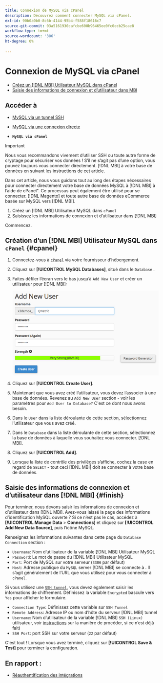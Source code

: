 ```yaml
---
title: Connexion de MySQL via cPanel
description: Découvrez comment connecter MySQL via cPanel.
exl-id: 90b0a0b0-8c6b-4144-95b4-f588f18616c7
source-git-commit: 03a5161930cafcbe600b96465ee0fc0ecb25cae8
workflow-type: tm+mt
source-wordcount: '386'
ht-degree: 0%

---
```


# Connexion de MySQL via cPanel

* [Créez un [!DNL MBI] Utilisateur MySQL dans cPanel](#cpanel)
* [Saisie des informations de connexion et d’utilisateur dans MBI](#finish)

## Accéder à

* [MySQL via un tunnel SSH](../integrations/mysql-via-ssh-tunnel.md)
* [MySQL via une connexion directe](../integrations/mysql-via-a-direct-connection.md)

* **`MySQL via cPanel`**

>[!IMPORTANT]
>
>Nous vous recommandons vivement d’utiliser SSH ou toute autre forme de cryptage pour sécuriser vos données ! S’il ne s’agit pas d’une option, vous pouvez toujours vous connecter directement. [!DNL MBI] à votre base de données en suivant les instructions de cet article.

Dans cet article, nous vous guidons tout au long des étapes nécessaires pour connecter directement votre base de données MySQL à [!DNL MBI] à l’aide de cPanel&quot;. Ce processus peut également être utilisé pour se connecter. [!DNL Magento] et toute autre base de données eCommerce basée sur MySQL vers [!DNL MBI].

1. Créez un [!DNL MBI] Utilisateur MySQL dans `cPanel`
1. Saisissez les informations de connexion et d’utilisateur dans [!DNL MBI]

Commencez.

## Création d’un [!DNL MBI] Utilisateur MySQL dans `cPanel` {#cpanel}

1. Connectez-vous à [`cPanel`](../../../data-analyst/importing-data/integrations/mysql-via-cpanel.md) via votre fournisseur d’hébergement.
1. Cliquez sur **[!UICONTROL MySQL Databases]**, situé dans le `Database` .
1. Faites défiler l’écran vers le bas jusqu’à `Add New User` et créer un utilisateur pour [!DNL MBI]:

   ![](../../../assets/create-mbi-mysql-user-cpanel.png)

1. Cliquez sur **[!UICONTROL Create User]**.
1. Maintenant que vous avez créé l’utilisateur, vous devez l’associer à une base de données. Revenez au `Add New User` section - voir les paramètres pour `Add User to Database?` C&#39;est ce dont nous avons besoin.
1. Dans le `User` dans la liste déroulante de cette section, sélectionnez l’utilisateur que vous avez créé.
1. Dans le `Database` dans la liste déroulante de cette section, sélectionnez la base de données à laquelle vous souhaitez vous connecter. [!DNL MBI].
1. Cliquez sur **[!UICONTROL Add]**.
1. Lorsque la liste de contrôle des privilèges s’affiche, cochez la case en regard de `SELECT` - tout ceci [!DNL MBI] doit se connecter à votre base de données.

## Saisie des informations de connexion et d’utilisateur dans [!DNL MBI] {#finish}

Pour terminer, nous devons saisir les informations de connexion et d’utilisateur dans [!DNL MBI]. Avez-vous laissé la page des informations d’identification MySQL ouverte ? Si ce n’est pas le cas, accédez à **[!UICONTROL Manage Data** > **Connections]** et cliquez sur **[!UICONTROL Add New Data Source]**, puis l’icône MySQL.

Renseignez les informations suivantes dans cette page du `Database Connection` section :

* `Username`: Nom d’utilisateur de la variable [!DNL MBI] Utilisateur MySQL
* `Password`: Le mot de passe du [!DNL MBI] Utilisateur MySQL
* `Port`: Port de MySQL sur votre serveur (`3306` par défaut)
* `Host`: Adresse publique du `MySQL` server [!DNL MBI] se connecte à . Il s’agit généralement de l’URL que vous utilisez pour vous connecter à `cPanel`.

Si vous utilisez une [`SSH tunnel`](../integrations/mysql-via-ssh-tunnel.md), vous devez également saisir les informations de chiffrement. Définissez la variable `Encrypted` bascule vers `Yes` pour afficher le formulaire.

* `Connection Type`: Définissez cette variable sur `SSH Tunnel`
* `Remote Address`: Adresse IP ou nom d’hôte du serveur [!DNL MBI] tunnel
* `Username`: Nom d’utilisateur de la variable [!DNL MBI] `SSH (Linux)` utilisateur, voir [instructions](../../../data-analyst/importing-data/integrations/mysql-via-ssh-tunnel.md) sur la manière de procéder, si ce n’est déjà fait)
* `SSH Port`: port SSH sur votre serveur (`22` par défaut)

C&#39;est tout ! Lorsque vous avez terminé, cliquez sur **[!UICONTROL Save & Test]** pour terminer la configuration.

## En rapport :

* [Réauthentification des intégrations](https://support.magento.com/hc/en-us/articles/360016733151)
